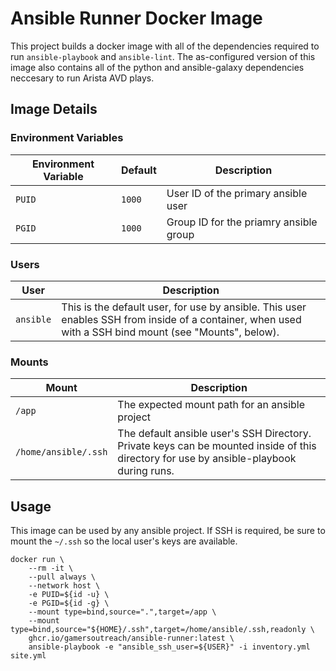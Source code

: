 # Ansible Runner Docker Image

This project builds a docker image with all of the dependencies required to run `ansible-playbook` and `ansible-lint`. The as-configured version of this image also contains all of the python and ansible-galaxy dependencies neccesary to run Arista AVD plays.

## Image Details

### Environment Variables

| Environment Variable | Default | Description                            |
| -------------------- | ------- | -------------------------------------- |
| `PUID`               | `1000`  | User ID of the primary ansible user    |
| `PGID`               | `1000`  | Group ID for the priamry ansible group |

### Users

| User      | Description                                                                                                                                            |
| --------- | ------------------------------------------------------------------------------------------------------------------------------------------------------ |
| `ansible` | This is the default user, for use by ansible. This user enables SSH from inside of a container, when used with a SSH bind mount (see "Mounts", below). |

### Mounts

| Mount                | Description                                                                                                                             |
| -------------------- | --------------------------------------------------------------------------------------------------------------------------------------- |
| `/app`               | The expected mount path for an ansible project                                                                                          |
| `/home/ansible/.ssh` | The default ansible user's SSH Directory. Private keys can be mounted inside of this directory for use by ansible-playbook during runs. |

## Usage

This image can be used by any ansible project. If SSH is required, be sure to mount the `~/.ssh` so the local user's keys are available.

```shell
docker run \
    --rm -it \
    --pull always \
    --network host \
    -e PUID=${id -u} \
    -e PGID=${id -g} \
    --mount type=bind,source=".",target=/app \
    --mount type=bind,source="${HOME}/.ssh",target=/home/ansible/.ssh,readonly \
    ghcr.io/gamersoutreach/ansible-runner:latest \
    ansible-playbook -e "ansible_ssh_user=${USER}" -i inventory.yml site.yml
```
